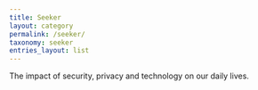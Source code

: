 ```yaml
---
title: Seeker
layout: category
permalink: /seeker/
taxonomy: seeker
entries_layout: list
---
```

The impact of security, privacy and technology on our daily lives.
